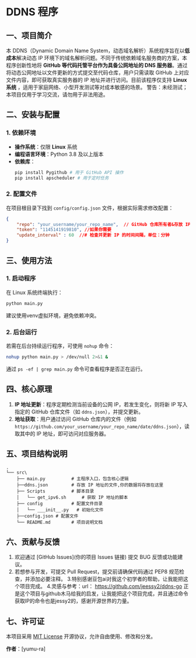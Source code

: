 # DDNS 程序 

## 一、项目简介
本 DDNS（Dynamic Domain Name System，动态域名解析）系统程序旨在以**低成本**解决动态 IP 环境下的域名解析问题。不同于传统依赖域名服务商的方案，本程序创新性地将 **GitHub 等代码托管平台作为具备公网地址的 DNS 服务器**。通过将动态公网地址以文件更新的方式提交至代码仓库，用户只需读取 GitHub 上对应文件内容，即可获取真实服务器的 IP 地址并进行访问。目前该程序仅支持 **Linux 系统** ，适用于家庭网络、小型开发测试等对成本敏感的场景。
警告：未经测试；本项目仅用于学习交流，请勿用于非法用途。

## 二、安装与配置
### 1. 依赖环境
- **操作系统**：仅限 **Linux** 系统  
- **编程语言环境**：Python 3.8 及以上版本
- **依赖库**：
  ```bash
  pip install Pygithub # 用于 GitHub API 操作
  pip install apscheduler # 用于定时任务
  ```
### 2. 配置文件
在项目根目录下找到 `config/config.json` 文件，根据实际需求修改配置：
```json
{
    "repo": "your_username/your_repo_name",  // GitHub 仓库所有者&存放 IP 地址的仓库名称
    "token": "1145141919810", //如果你需要
    "update_interval" : 60  //# 检查并更新 IP 的时间间隔，单位：分钟
}


```


## 三、使用方法
### 1. 启动程序
在 Linux 系统终端执行：
```bash
python main.py
```
建议使用venv虚拟环境，避免依赖冲突。

### 2. 后台运行
若需在后台持续运行程序，可使用 `nohup` 命令：
```bash
nohup python main.py > /dev/null 2>&1 &
```
通过 `ps -ef | grep main.py` 命令可查看程序是否正在运行。


## 四、核心原理
1. **IP 地址更新**：程序定期检测当前设备的公网 IP，若发生变化，则将新 IP 写入指定的 GitHub 仓库文件（如 `ddns.json`），并提交更新。
2. **地址获取**：用户通过访问 GitHub 仓库内的文件（例如 `https://github.com/your_username/your_repo_name/date/ddns.json`），读取其中的 IP 地址，即可访问对应服务器。


## 五、项目结构说明
```
.
└── src\
    ├── main.py          # 主程序入口，包含核心逻辑
    ├──ddns.json         # 存放 IP 地址的文件,你的数据将存放在这里
    ├── Scripts          # 脚本目录
    │   └── get_ipv6.sh      # 获取 IP 地址的脚本  
    ├── config           # 配置文件目录
    │   └── ___init__.py   # 初始化文件
    ├──config.json # 配置文件
    └── README.md        # 项目说明文档
```


## 六、贡献与反馈
1. 欢迎通过 [GitHub Issues](你的项目 Issues 链接) 提交 BUG 反馈或功能建议。
2. 若想参与开发，可提交 Pull Request，提交前请确保代码通过 PEP8 规范检查，并添加必要注释。
3.特别感谢豆包ai对我这个初学者的帮助，让我能把这个项目完成。
4.灵感与参考：url： https://github.com/jeessy2/ddns-go 正是这个项目与github木马给我的启发，让我能把这个项目完成，并且通过命令获取IP的命令也是jessy2的，感谢开源世界的力量。

## 七、许可证
本项目采用 [MIT License](LICENSE) 开源协议，允许自由使用、修改和分发。

**作者**：[yumu-ra]  
